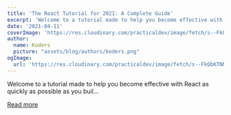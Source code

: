 ```yaml
---
title: 'The React Tutorial for 2021: A Complete Guide'
excerpt: 'Welcome to a tutorial made to help you become effective with React as quickly as possible as you buil...'
date: '2021-04-11'
coverImage: 'https://res.cloudinary.com/practicaldev/image/fetch/s--FkQbKTNN--/c_imagga_scale,f_auto,fl_progressive,h_420,q_auto,w_1000/https://blog.reedbarger.com/content/images/2021/04/the-complete-react-tutorial-2021-1.png'
author:
  name: Koders
  picture: "assets/blog/authors/koders.png"
ogImage:
  url: 'https://res.cloudinary.com/practicaldev/image/fetch/s--FkQbKTNN--/c_imagga_scale,f_auto,fl_progressive,h_420,q_auto,w_1000/https://blog.reedbarger.com/content/images/2021/04/the-complete-react-tutorial-2021-1.png'
---
```


Welcome to a tutorial made to help you become effective with React as quickly as possible as you buil...

[Read more](https://dev.to/reedbarger/the-react-tutorial-for-2021-a-complete-guide-47oo)
